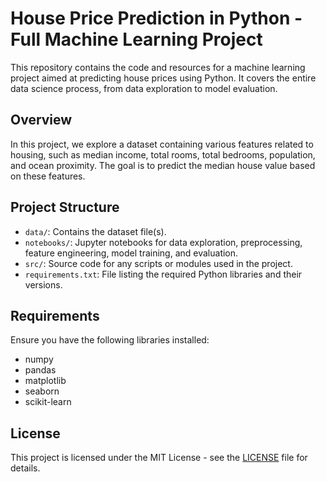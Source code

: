 # House Price Prediction in Python - Full Machine Learning Project

This repository contains the code and resources for a machine learning project aimed at predicting house prices using Python. It covers the entire data science process, from data exploration to model evaluation.

## Overview

In this project, we explore a dataset containing various features related to housing, such as median income, total rooms, total bedrooms, population, and ocean proximity. The goal is to predict the median house value based on these features.

## Project Structure

- `data/`: Contains the dataset file(s).
- `notebooks/`: Jupyter notebooks for data exploration, preprocessing, feature engineering, model training, and evaluation.
- `src/`: Source code for any scripts or modules used in the project.
- `requirements.txt`: File listing the required Python libraries and their versions.

## Requirements

Ensure you have the following libraries installed:

- numpy
- pandas
- matplotlib
- seaborn
- scikit-learn

## License

This project is licensed under the MIT License - see the [LICENSE](LICENSE) file for details.
